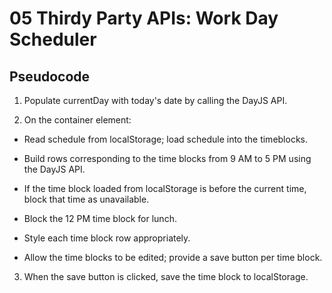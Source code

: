 # 05 Thirdy Party APIs: Work Day Scheduler

## Pseudocode

1. Populate currentDay with today's date by calling the DayJS API.

2. On the container element:

- Read schedule from localStorage; load schedule into the timeblocks.

- Build rows corresponding to the time blocks from 9 AM to 5 PM using the DayJS API.

- If the time block loaded from localStorage is before the current time, block that time as unavailable.

- Block the 12 PM time block for lunch.

- Style each time block row appropriately.

- Allow the time blocks to be edited; provide a save button per time block.

3. When the save button is clicked, save the time block to localStorage.
